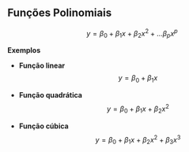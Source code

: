 ## Funções Polinomiais

$$y = \beta_0 + \beta_1x + \beta_2x^2 + \dots \beta_px^p$$

**Exemplos**

- **Função linear**
$$y = \beta_0 + \beta_1x$$

- **Função quadrática**
$$y = \beta_0 + \beta_1x + \beta_2x^2$$

- **Função cúbica**
$$y = \beta_0 + \beta_1x + \beta_2x^2 + \beta_3x^3$$